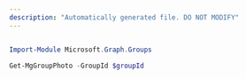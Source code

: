 ```yaml
---
description: "Automatically generated file. DO NOT MODIFY"
---
```


```powershell

Import-Module Microsoft.Graph.Groups

Get-MgGroupPhoto -GroupId $groupId

```